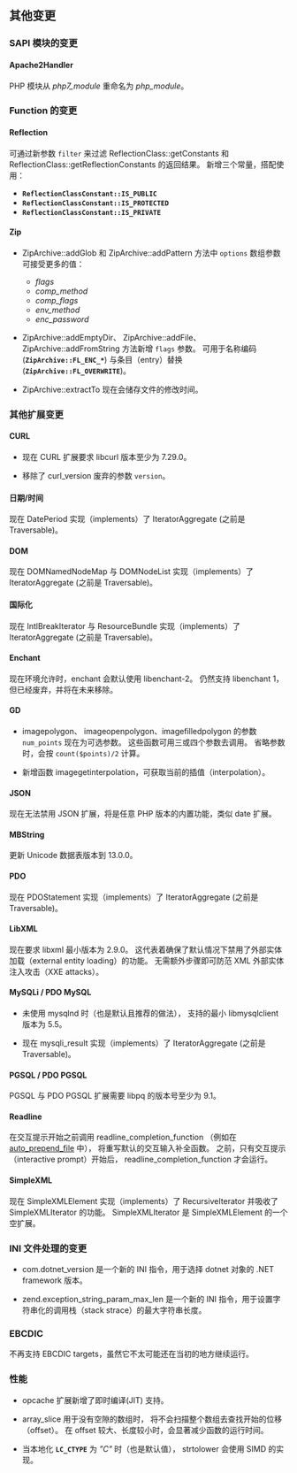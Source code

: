 其他变更
--------

### SAPI 模块的变更

#### Apache2Handler

PHP 模块从 *php7\_module* 重命名为 *php\_module*。

### Function 的变更

#### Reflection

可通过新参数 `filter` 来过滤 <span
class="methodname">ReflectionClass::getConstants</span> 和 <span
class="methodname">ReflectionClass::getReflectionConstants</span>
的返回结果。 新增三个常量，搭配使用：

-   **`ReflectionClassConstant::IS_PUBLIC`**
-   **`ReflectionClassConstant::IS_PROTECTED`**
-   **`ReflectionClassConstant::IS_PRIVATE`**

#### Zip

-   <span class="methodname">ZipArchive::addGlob</span> 和 <span
    class="methodname">ZipArchive::addPattern</span> 方法中 `options`
    数组参数可接受更多的值：

    -   *flags*
    -   *comp\_method*
    -   *comp\_flags*
    -   *env\_method*
    -   *enc\_password*

-   <span class="methodname">ZipArchive::addEmptyDir</span>、 <span
    class="methodname">ZipArchive::addFile</span>、 <span
    class="methodname">ZipArchive::addFromString</span> 方法新增 `flags`
    参数。 可用于名称编码 (**`ZipArchive::FL_ENC_*`**)
    与条目（entry）替换 (**`ZipArchive::FL_OVERWRITE`**)。

-   <span class="methodname">ZipArchive::extractTo</span>
    现在会储存文件的修改时间。

### 其他扩展变更

#### CURL

-   现在 CURL 扩展要求 libcurl 版本至少为 7.29.0。

-   移除了 <span class="function">curl\_version</span> 废弃的参数
    `version`。

#### 日期/时间

现在 <span class="classname">DatePeriod</span> 实现（implements）了
<span class="interfacename">IteratorAggregate</span> (之前是 <span
class="interfacename">Traversable</span>)。

#### DOM

现在 <span class="classname">DOMNamedNodeMap</span> 与 <span
class="classname">DOMNodeList</span> 实现（implements）了 <span
class="interfacename">IteratorAggregate</span> (之前是 <span
class="interfacename">Traversable</span>)。

#### 国际化

现在 <span class="classname">IntlBreakIterator</span> 与 <span
class="classname">ResourceBundle</span> 实现（implements）了 <span
class="interfacename">IteratorAggregate</span> (之前是 <span
class="interfacename">Traversable</span>)。

#### Enchant

现在环境允许时，enchant 会默认使用 libenchant-2。 仍然支持 libenchant
1，但已经废弃，并将在未来移除。

#### GD

-   <span class="function">imagepolygon</span>、 <span
    class="function">imageopenpolygon</span>、<span
    class="function">imagefilledpolygon</span> 的参数 `num_points`
    现在为可选参数。 这些函数可用三或四个参数去调用。 省略参数时，会按
    `count($points)/2` 计算。

-   新增函数 <span
    class="function">imagegetinterpolation</span>，可获取当前的插值（interpolation）。

#### JSON

现在无法禁用 JSON 扩展，将是任意 PHP 版本的内置功能，类似 date 扩展。

#### MBString

更新 Unicode 数据表版本到 13.0.0。

#### PDO

现在 <span class="classname">PDOStatement</span> 实现（implements）了
<span class="interfacename">IteratorAggregate</span> (之前是 <span
class="interfacename">Traversable</span>)。

#### LibXML

现在要求 libxml 最小版本为 2.9.0。
这代表着确保了默认情况下禁用了外部实体加载（external entity
loading）的功能。 无需额外步骤即可防范 XML 外部实体注入攻击（XXE
attacks）。

#### MySQLi / PDO MySQL

-   未使用 mysqlnd 时（也是默认且推荐的做法）， 支持的最小
    libmysqlclient 版本为 5.5。

-   现在 <span class="classname">mysqli\_result</span>
    实现（implements）了 <span
    class="interfacename">IteratorAggregate</span> (之前是 <span
    class="interfacename">Traversable</span>)。

#### PGSQL / PDO PGSQL

PGSQL 与 PDO PGSQL 扩展需要 libpq 的版本号至少为 9.1。

#### Readline

在交互提示开始之前调用 <span
class="function">readline\_completion\_function</span> （例如在
<a href="/ini/core.html#ini.auto-prepend-file" class="link">auto_prepend_file</a>
中）， 将重写默认的交互输入补全函数。 之前，只有交互提示（interactive
prompt）开始后， <span
class="function">readline\_completion\_function</span> 才会运行。

#### SimpleXML

现在 <span class="classname">SimpleXMLElement</span>
实现（implements）了 <span
class="interfacename">RecursiveIterator</span> 并吸收了 <span
class="classname">SimpleXMLIterator</span> 的功能。 <span
class="classname">SimpleXMLIterator</span> 是 <span
class="classname">SimpleXMLElement</span> 的一个空扩展。

### INI 文件处理的变更

-   com.dotnet\_version 是一个新的 INI 指令，用于选择 <span
    class="classname">dotnet</span> 对象的 .NET framework 版本。

-   zend.exception\_string\_param\_max\_len 是一个新的 INI
    指令，用于设置字符串化的调用栈（stack strace）的最大字符串长度。

### EBCDIC

不再支持 EBCDIC targets，虽然它不太可能还在当初的地方继续运行。

### 性能

-   opcache 扩展新增了即时编译(JIT) 支持。

-   <span class="function">array\_slice</span> 用于没有空隙的数组时，
    将不会扫描整个数组去查找开始的位移（offset）。 在 offset
    较大、长度较小时，会显著减少函数的运行时间。

-   当本地化 **`LC_CTYPE`** 为 *"C"* 时（也是默认值）， <span
    class="function">strtolower</span> 会使用 SIMD 的实现。
